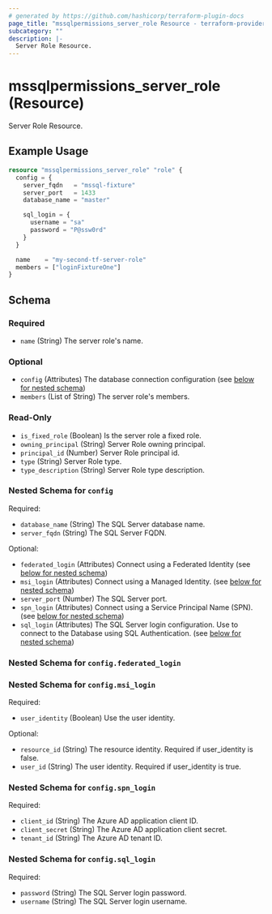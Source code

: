 ```yaml
---
# generated by https://github.com/hashicorp/terraform-plugin-docs
page_title: "mssqlpermissions_server_role Resource - terraform-provider-mssqlpermissions"
subcategory: ""
description: |-
  Server Role Resource.
---
```


# mssqlpermissions_server_role (Resource)

Server Role Resource.

## Example Usage

```terraform
resource "mssqlpermissions_server_role" "role" {
  config = {
    server_fqdn   = "mssql-fixture"
    server_port   = 1433
    database_name = "master"

    sql_login = {
      username = "sa"
      password = "P@ssw0rd"
    }
  }

  name    = "my-second-tf-server-role"
  members = ["loginFixtureOne"]
}
```

<!-- schema generated by tfplugindocs -->
## Schema

### Required

- `name` (String) The server role's name.

### Optional

- `config` (Attributes) The database connection configuration (see [below for nested schema](#nestedatt--config))
- `members` (List of String) The server role's members.

### Read-Only

- `is_fixed_role` (Boolean) Is the server role a fixed role.
- `owning_principal` (String) Server Role owning principal.
- `principal_id` (Number) Server Role principal id.
- `type` (String) Server Role type.
- `type_description` (String) Server Role type description.

<a id="nestedatt--config"></a>
### Nested Schema for `config`

Required:

- `database_name` (String) The SQL Server database name.
- `server_fqdn` (String) The SQL Server FQDN.

Optional:

- `federated_login` (Attributes) Connect using a Federated Identity (see [below for nested schema](#nestedatt--config--federated_login))
- `msi_login` (Attributes) Connect using a Managed Identity. (see [below for nested schema](#nestedatt--config--msi_login))
- `server_port` (Number) The SQL Server port.
- `spn_login` (Attributes) Connect using a Service Principal Name (SPN). (see [below for nested schema](#nestedatt--config--spn_login))
- `sql_login` (Attributes) The SQL Server login configuration. Use to connect to the Database using SQL Authentication. (see [below for nested schema](#nestedatt--config--sql_login))

<a id="nestedatt--config--federated_login"></a>
### Nested Schema for `config.federated_login`


<a id="nestedatt--config--msi_login"></a>
### Nested Schema for `config.msi_login`

Required:

- `user_identity` (Boolean) Use the user identity.

Optional:

- `resource_id` (String) The resource identity. Required if user_identity is false.
- `user_id` (String) The user identity. Required if user_identity is true.


<a id="nestedatt--config--spn_login"></a>
### Nested Schema for `config.spn_login`

Required:

- `client_id` (String) The Azure AD application client ID.
- `client_secret` (String) The Azure AD application client secret.
- `tenant_id` (String) The Azure AD tenant ID.


<a id="nestedatt--config--sql_login"></a>
### Nested Schema for `config.sql_login`

Required:

- `password` (String) The SQL Server login password.
- `username` (String) The SQL Server login username.
